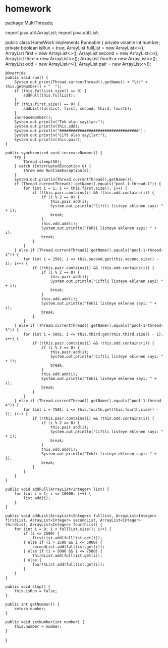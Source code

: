 # homework
package MultiThreads;

import java.util.ArrayList;
import java.util.List;

public class HomeWork implements Runnable {
    private volatile int number;
    private boolean isRun = true;
    ArrayList<Integer> fullList = new ArrayList<>();
    ArrayList<Integer> first = new ArrayList<>();
    ArrayList<Integer> second = new ArrayList<>();
    ArrayList<Integer> third = new ArrayList<>();
    ArrayList<Integer> fourth = new ArrayList<>();
    ArrayList<Integer> odd = new ArrayList<>();
    ArrayList<Integer> pair = new ArrayList<>();

    @Override
    public void run() {
        System.out.print(Thread.currentThread().getName() + "\t:" + this.getNumber() + "  ");
        if (this.fullList.size() == 0) {
            addFull(this.fullList);
        }
        if (this.first.size() == 0) {
            addList(fullList, first, second, third, fourth);
        }
        increaseNumber();
        System.out.println("Tek olan sayilar:");
        System.out.println(this.odd);
        System.out.println("###################################");
        System.out.println("Cift olan sayilar:");
        System.out.println(this.pair);
    }

    public synchronized void increaseNumber() {
        try {
            Thread.sleep(50);
        } catch (InterruptedException e) {
            throw new RuntimeException(e);
        }
        System.out.println(Thread.currentThread().getName());
        if (Thread.currentThread().getName().equals("pool-1-thread-1")) {
            for (int i = 1; i <= this.first.size(); i++) {
                if (!this.pair.contains(i) && !this.odd.contains(i)) {
                    if (i % 2 == 0) {
                        this.pair.add(i);
                        System.out.println("Ciftli listeye eklenen sayi: " + i);
                        break;
                    }
                    this.odd.add(i);
                    System.out.println("Tekli listeye eklenen sayi: " + i);
                    break;
                }
            }
        } else if (Thread.currentThread().getName().equals("pool-1-thread-2")) {
            for (int i = 2501; i <= this.second.get(this.second.size() - 1); i++) {
                if (!this.pair.contains(i) && !this.odd.contains(i)) {
                    if (i % 2 == 0) {
                        this.pair.add(i);
                        System.out.println("Ciftli listeye eklenen sayi: " + i);
                        break;
                    }
                    this.odd.add(i);
                    System.out.println("Tekli listeye eklenen sayi: " + i);
                    break;
                }
            }
        } else if (Thread.currentThread().getName().equals("pool-1-thread-3")) {
            for (int i = 5001; i <= this.third.get(this.third.size() - 1); i++) {
                if (!this.pair.contains(i) && !this.odd.contains(i)) {
                    if (i % 2 == 0) {
                        this.pair.add(i);
                        System.out.println("Ciftli listeye eklenen sayi: " + i);
                        break;
                    }
                    this.odd.add(i);
                    System.out.println("Tekli listeye eklenen sayi: " + i);
                    break;
                }
            }
        } else if (Thread.currentThread().getName().equals("pool-1-thread-4")) {
            for (int i = 7501; i <= this.fourth.get(this.fourth.size() - 1); i++) {
                if (!this.pair.contains(i) && !this.odd.contains(i)) {
                    if (i % 2 == 0) {
                        this.pair.add(i);
                        System.out.println("Ciftli listeye eklenen sayi: " + i);
                        break;
                    }
                    this.odd.add(i);
                    System.out.println("Tekli listeye eklenen sayi: " + i);
                    break;
                }
            }
        }
    }

    public void addFull(ArrayList<Integer> list) {
        for (int i = 1; i <= 10000; i++) {
            list.add(i);
        }
    }

    public void addList(ArrayList<Integer> fulllist, ArrayList<Integer> firstList, ArrayList<Integer> secondList, ArrayList<Integer> thirdList, ArrayList<Integer> fourthList) {
        for (int i = 0; i < fulllist.size(); i++) {
            if (i <= 2500) {
                firstList.add(fulllist.get(i));
            } else if (i > 2500 && i <= 5000) {
                secondList.add(fulllist.get(i));
            } else if (i > 5000 && i <= 7500) {
                thirdList.add(fulllist.get(i));
            } else {
                fourthList.add(fulllist.get(i));
            }
        }
    }

    public void stop() {
        this.isRun = false;
    }

    public int getNumber() {
        return number;
    }

    public void setNumber(int number) {
        this.number = number;
    }
}
